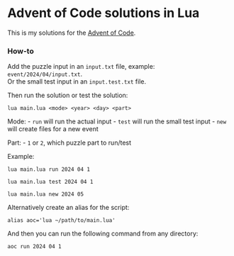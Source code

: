 # Advent of Code solutions in Lua

This is my solutions for the [Advent of Code](https://adventofcode.com).

### How-to

Add the puzzle input in an `input.txt` file, example: `event/2024/04/input.txt`.<br>
Or the small test input in an `input.test.txt` file.

Then run the solution or test the solution:

```
lua main.lua <mode> <year> <day> <part>
```

Mode:
    - `run` will run the actual input
    - `test` will run the small test input
    - `new` will create files for a new event

Part:
    - `1` or `2`, which puzzle part to run/test

Example:

```
lua main.lua run 2024 04 1
```

```
lua main.lua test 2024 04 1
```

```
lua main.lua new 2024 05
```

Alternatively create an alias for the script:

```
alias aoc='lua ~/path/to/main.lua'
```

And then you can run the following command from any directory:

```
aoc run 2024 04 1
```
